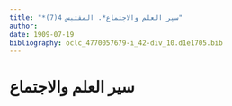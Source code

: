 ```yaml
---
title: "*سير العلم والاجتماع*. المقتبس 4(7)"
author: 
date: 1909-07-19
bibliography: oclc_4770057679-i_42-div_10.d1e1705.bib
---
```




#  سير العلم والاجتماع 

   